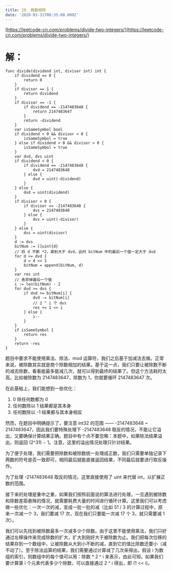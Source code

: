 ```yaml
---
title: 29. 两数相除
date: '2020-03-31T00:35:00.000Z'
---
```


[https://leetcode-cn.com/problems/divide-two-integers/](https://leetcode-cn.com/problems/divide-two-integers/)

# 解：

    func divide(dividend int, divisor int) int {
        if dividend == 0 {
            return 0
        }
        if divisor == 1 {
            return dividend
        }
        if divisor == -1 {
            if dividend == -2147483648 {
                return 2147483647
            }
            return -dividend
        }
        var isSameSymbol bool
        if dividend < 0 && divisor < 0 {
            isSameSymbol = true
        } else if dividend > 0 && divisor > 0 {
            isSameSymbol = true
        }
        var dvd, dvs uint
        if dividend < 0 {
            if dividend == -2147483648 {
                dvd = 2147483648
            } else {
                dvd = uint(-dividend)
            }
        } else {
            dvd = uint(dividend)
        }
        if divisor < 0 {
            if divisor == -2147483648 {
                dvs = 2147483648
            } else {
                dvs = uint(-divisor)
            }
        } else {
            dvs = uint(divisor)
        }
        d := dvs
        bitNum := []uint{d}
        // 将 d 不断 *2，直到大于 dvd，此时 bitNum 中的最后一个值一定大于 dvd
        for d <= dvd {
            d = d << 1
            bitNum = append(bitNum, d)
        }
        var res int
        // 舍弃掉最后一个值
        i := len(bitNum) - 2
        for dvd >= dvs {
            if dvd >= bitNum[i] {
                dvd -= bitNum[i]
                // 2 ^ i 个 dvs
                res += 1 << i
            } else {
                i--
            }
        }
        if isSameSymbol {
            return res
        }
        return -res
    }

题目中要求不能使用乘法、除法、mod 运算符，我们之后基于加减法去做。正常来说，被除数其实就是商个除数相加的结果。基于这一点，我们只要让被除数不断的减去除数，看看能最多能减几次，就可以得到最终的结果了。但这个方法耗时太高，比如被除数为 2147483647，除数为 1，你就要循环 2147483647 次。

在此基础上，我们能想到一些优化：

1. 0 除任何数都为 0
2. 任何数除以 1 结果都是其本身
3. 任何数除以 -1 结果都与其本身相反

然而，在题目中明确提示了，要注意 int32 的范围 —— -2147483648 ~ 2147483647，因此我们要特殊处理下 -2147483648 取反的情况，不能让它溢出，又要确保计算结果正确。题目中有个点不要忽略：本题中，如果除法结果溢出，则返回 (2^31) − 1。注意，这里的溢出情况处理只针对结果。

为了便于处理，我们需要把除数和被除数统一处理成正数，我们只需要单独记录下两数的符号是否一致即可，相同最后就能直接返回结果，不同最后就要进行取反操作。

为了处理 -2147483648 取反的情况，这里直接使用了 uint 来代替 int，以扩展正数的范围。

接下来的处理是重中之重，如果我们按照前面说的算法进行处理，一旦遇到被除数和除数差距悬殊的情况，就需要耗费大量的时间进行循环计算。这里我们可以考虑做一些优化：一次一次的减，变成一批一批的减（比如 51 / 3 的计算过程中，原来一次减一个 3，我们要减 17 次，现在我们只要能一次减 17 个 3，就只需要减 1 次）。

我们可以先找到被除数最多一次减多少个除数。由于这里不能使用乘法，我们只好通过左移操作来完成除数的扩大，扩大到刚好大于被除数为止。我们把每次位移的结果存到一个数组中，让被除数从大到小不断的减，直到它的值比除数还要小（减不动了）。至于除法运算的结果，我们需要通过计算减了几次来得出。假设 i 为数组的索引，则数组中的每个值可以用：除数 * 2 ^ i 来表示，由此可知，如果我们要计算第 i 个元素代表多少个除数，可以直接通过 2 ^ i 得出，即 (1 << i)。

